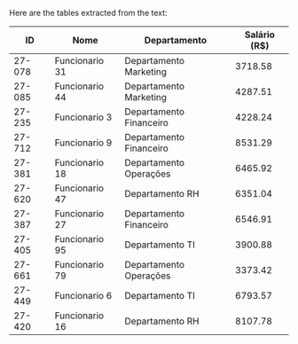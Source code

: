 Here are the tables extracted from the text:

| ID       | Nome            | Departamento         | Salário (R$) |
|----------|-----------------|----------------------|---------------|
| 27-078   | Funcionario 31  | Departamento Marketing| 3718.58       |
| 27-085   | Funcionario 44  | Departamento Marketing| 4287.51       |
| 27-235   | Funcionario 3   | Departamento Financeiro| 4228.24      |
| 27-712   | Funcionario 9   | Departamento Financeiro| 8531.29      |
| 27-381   | Funcionario 18  | Departamento Operações| 6465.92       |
| 27-620   | Funcionario 47  | Departamento RH      | 6351.04       |
| 27-387   | Funcionario 27  | Departamento Financeiro| 6546.91      |
| 27-405   | Funcionario 95  | Departamento TI      | 3900.88       |
| 27-661   | Funcionario 79  | Departamento Operações| 3373.42       |
| 27-449   | Funcionario 6   | Departamento TI      | 6793.57       |
| 27-420   | Funcionario 16  | Departamento RH      | 8107.78       |